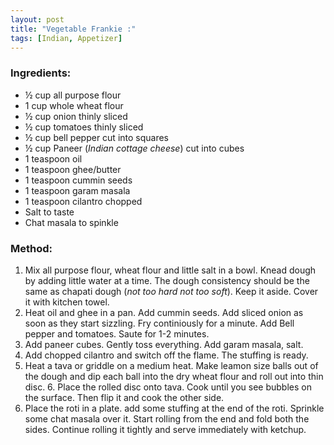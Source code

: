 ```yaml
---
layout: post
title: "Vegetable Frankie :"
tags: [Indian, Appetizer]
---
```




### Ingredients: 
* ½ cup all purpose flour
* 1 cup whole wheat flour
* ½ cup onion thinly sliced
* ½ cup tomatoes thinly sliced
* ½ cup bell pepper cut into squares
* ½ cup Paneer (_Indian cottage cheese_) cut into cubes
* 1 teaspoon oil
* 1 teaspoon ghee/butter
* 1 teaspoon cummin seeds
* 1 teaspoon garam masala
* 1 teaspoon cilantro chopped
* Salt to taste
* Chat masala to spinkle

### Method:
1. Mix all purpose flour, wheat flour and little salt in a bowl. Knead dough by adding little water at a time. The dough consistency should be the same as chapati dough (_not too hard not too soft_). Keep it aside. Cover it with kitchen towel.
2. Heat oil and ghee in a pan. Add cummin seeds. Add sliced onion as soon as they start sizzling. Fry continiously for a minute. Add Bell pepper and tomatoes. Saute for 1-2 minutes. 
3. Add paneer cubes. Gently toss everything. Add garam masala, salt. 
4. Add chopped cilantro and switch off the flame. The stuffing is ready. 
5. Heat a tava or griddle on a medium heat. Make leamon size balls out of the dough and dip each ball into the dry wheat flour and roll out into thin disc. 6. Place the rolled disc onto tava. Cook until you see bubbles on the surface. Then flip it and cook the other side. 
7. Place the roti in a plate. add some stuffing at the end of the roti. Sprinkle some chat masala over it. Start rolling from the end and fold both 
the sides. Continue rolling it tightly and serve immediately with ketchup.